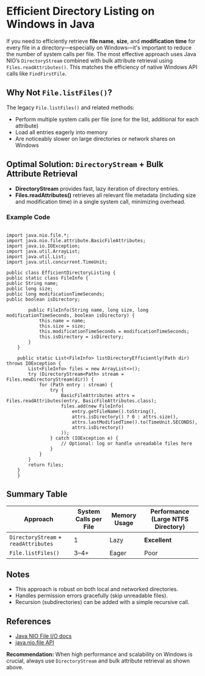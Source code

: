 # Efficient Directory Listing on Windows in Java

If you need to efficiently retrieve **file name**, **size**, and **modification time** for every file in a directory—especially on Windows—it's important to reduce the number of system calls per file. The most effective approach uses Java NIO’s `DirectoryStream` combined with bulk attribute retrieval using `Files.readAttributes()`. This matches the efficiency of native Windows API calls like `FindFirstFile`.

## Why Not `File.listFiles()`?

The legacy `File.listFiles()` and related methods:
- Perform multiple system calls per file (one for the list, additional for each attribute)
- Load all entries eagerly into memory
- Are noticeably slower on large directories or network shares on Windows

## Optimal Solution: `DirectoryStream` + Bulk Attribute Retrieval

- **DirectoryStream** provides fast, lazy iteration of directory entries.
- **Files.readAttributes()** retrieves all relevant file metadata (including size and modification time) in a single system call, minimizing overhead.

### Example Code

```

import java.nio.file.*;
import java.nio.file.attribute.BasicFileAttributes;
import java.io.IOException;
import java.util.ArrayList;
import java.util.List;
import java.util.concurrent.TimeUnit;

public class EfficientDirectoryListing {
public static class FileInfo {
public String name;
public long size;
public long modificationTimeSeconds;
public boolean isDirectory;

        public FileInfo(String name, long size, long modificationTimeSeconds, boolean isDirectory) {
            this.name = name;
            this.size = size;
            this.modificationTimeSeconds = modificationTimeSeconds;
            this.isDirectory = isDirectory;
        }
    }
    
    public static List<FileInfo> listDirectoryEfficiently(Path dir) throws IOException {
        List<FileInfo> files = new ArrayList<>();
        try (DirectoryStream<Path> stream = Files.newDirectoryStream(dir)) {
            for (Path entry : stream) {
                try {
                    BasicFileAttributes attrs = Files.readAttributes(entry, BasicFileAttributes.class);
                    files.add(new FileInfo(
                        entry.getFileName().toString(),
                        attrs.isDirectory() ? 0 : attrs.size(),
                        attrs.lastModifiedTime().to(TimeUnit.SECONDS),
                        attrs.isDirectory()
                    ));
                } catch (IOException e) {
                    // Optional: log or handle unreadable files here
                }
            }
        }
        return files;
    }
    }

```

## Summary Table

| Approach                     | System Calls per File | Memory Usage | Performance (Large NTFS Directory) |
|------------------------------|----------------------|--------------|------------------------------------|
| `DirectoryStream` + `readAttributes` | 1                    | Lazy         | **Excellent**                      |
| `File.listFiles()`           | 3–4+                 | Eager        | Poor                               |

## Notes

- This approach is robust on both local and networked directories.
- Handles permission errors gracefully (skip unreadable files).
- Recursion (subdirectories) can be added with a simple recursive call.

## References

- [Java NIO File I/O docs](https://docs.oracle.com/javase/tutorial/essential/io/fileio.html)
- [java.nio.file API](https://docs.oracle.com/en/java/javase/17/docs/api/java.base/java/nio/file/package-summary.html)

**Recommendation:** When high performance and scalability on Windows is crucial, always use `DirectoryStream` and bulk attribute retrieval as shown above.
